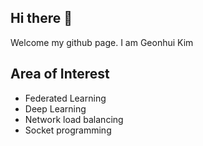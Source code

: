 ## Hi there 👋

Welcome my github page. I am Geonhui Kim 

## Area of Interest
- Federated Learning
- Deep Learning
- Network load balancing
- Socket programming
